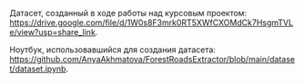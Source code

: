 Датасет, созданный в ходе работы над курсовым проектом: https://drive.google.com/file/d/1W0s8F3mrk0RT5XWfCXOMdCk7HsgmTVLe/view?usp=share_link.

Ноутбук, использовавшийся для создания датасета: https://github.com/AnyaAkhmatova/ForestRoadsExtractor/blob/main/dataset/dataset.ipynb.
